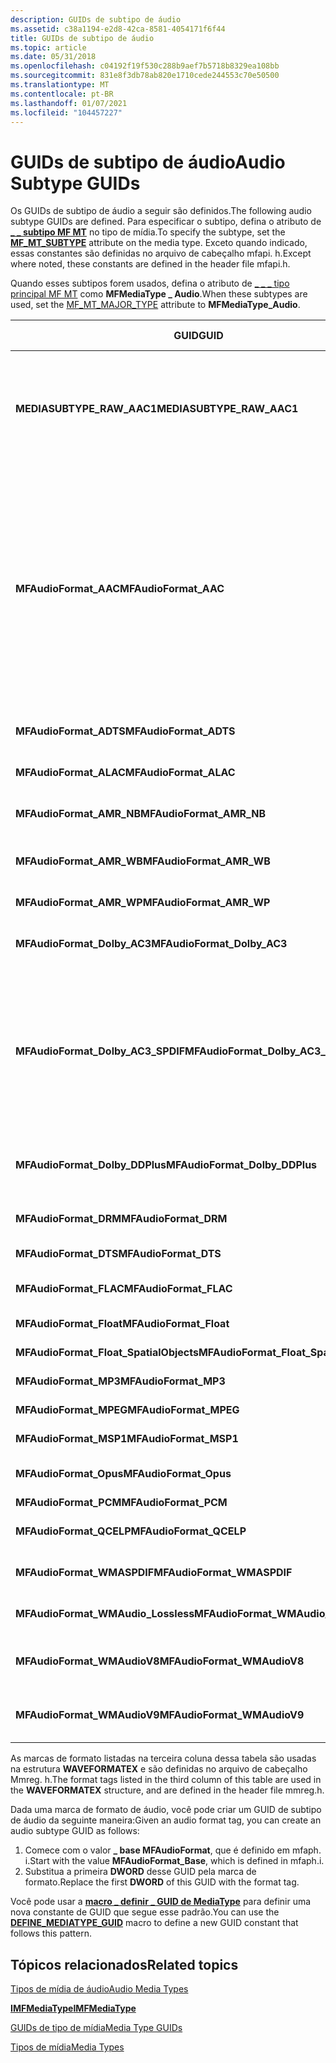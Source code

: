 ```yaml
---
description: GUIDs de subtipo de áudio
ms.assetid: c38a1194-e2d8-42ca-8581-4054171f6f44
title: GUIDs de subtipo de áudio
ms.topic: article
ms.date: 05/31/2018
ms.openlocfilehash: c04192f19f530c288b9aef7b5718b8329ea108bb
ms.sourcegitcommit: 831e8f3db78ab820e1710cede244553c70e50500
ms.translationtype: MT
ms.contentlocale: pt-BR
ms.lasthandoff: 01/07/2021
ms.locfileid: "104457227"
---
```

# <a name="audio-subtype-guids"></a><span data-ttu-id="d04b0-103">GUIDs de subtipo de áudio</span><span class="sxs-lookup"><span data-stu-id="d04b0-103">Audio Subtype GUIDs</span></span>

<span data-ttu-id="d04b0-104">Os GUIDs de subtipo de áudio a seguir são definidos.</span><span class="sxs-lookup"><span data-stu-id="d04b0-104">The following audio subtype GUIDs are defined.</span></span> <span data-ttu-id="d04b0-105">Para especificar o subtipo, defina o atributo de [**\_ \_ subtipo MF MT**](mf-mt-subtype-attribute.md) no tipo de mídia.</span><span class="sxs-lookup"><span data-stu-id="d04b0-105">To specify the subtype, set the [**MF\_MT\_SUBTYPE**](mf-mt-subtype-attribute.md) attribute on the media type.</span></span> <span data-ttu-id="d04b0-106">Exceto quando indicado, essas constantes são definidas no arquivo de cabeçalho mfapi. h.</span><span class="sxs-lookup"><span data-stu-id="d04b0-106">Except where noted, these constants are defined in the header file mfapi.h.</span></span>

<span data-ttu-id="d04b0-107">Quando esses subtipos forem usados, defina o atributo de [ \_ \_ \_ tipo principal MF MT](mf-mt-major-type-attribute.md) como **MFMediaType \_ Audio**.</span><span class="sxs-lookup"><span data-stu-id="d04b0-107">When these subtypes are used, set the [MF\_MT\_MAJOR\_TYPE](mf-mt-major-type-attribute.md) attribute to **MFMediaType\_Audio**.</span></span>



<table>
<colgroup>
<col style="width: 33%" />
<col style="width: 33%" />
<col style="width: 33%" />
</colgroup>
<thead>
<tr class="header">
<th><span data-ttu-id="d04b0-108">GUID</span><span class="sxs-lookup"><span data-stu-id="d04b0-108">GUID</span></span></th>
<th><span data-ttu-id="d04b0-109">Descrição</span><span class="sxs-lookup"><span data-stu-id="d04b0-109">Description</span></span></th>
<th><span data-ttu-id="d04b0-110">Marca de formato (FOURCC)</span><span class="sxs-lookup"><span data-stu-id="d04b0-110">Format Tag (FOURCC)</span></span></th>
</tr>
</thead>
<tbody>
<tr class="odd">
<td><span data-ttu-id="d04b0-111"><strong>MEDIASUBTYPE_RAW_AAC1</strong></span><span class="sxs-lookup"><span data-stu-id="d04b0-111"><strong>MEDIASUBTYPE_RAW_AAC1</strong></span></span></td>
<td><span data-ttu-id="d04b0-112">AAC (codificação de áudio avançada).</span><span class="sxs-lookup"><span data-stu-id="d04b0-112">Advanced Audio Coding (AAC).</span></span><br/> <span data-ttu-id="d04b0-113">Esse subtipo é usado para AAC contido em um arquivo AVI com uma marca de formato de áudio igual a 0x00FF.</span><span class="sxs-lookup"><span data-stu-id="d04b0-113">This subtype is used for AAC contained in an AVI file with an audio format tag equal to 0x00FF.</span></span> <br/> <span data-ttu-id="d04b0-114">Para obter mais informações, consulte o <a href="aac-decoder.md"><strong>decodificador AAC</strong></a>.</span><span class="sxs-lookup"><span data-stu-id="d04b0-114">For more information, see <a href="aac-decoder.md"><strong>AAC Decoder</strong></a>.</span></span><br/> <span data-ttu-id="d04b0-115">Definido em wmcodecdsp. h</span><span class="sxs-lookup"><span data-stu-id="d04b0-115">Defined in wmcodecdsp.h</span></span><br/></td>
<td><span data-ttu-id="d04b0-116">WAVE_FORMAT_RAW_AAC1 (0x00FF)</span><span class="sxs-lookup"><span data-stu-id="d04b0-116">WAVE_FORMAT_RAW_AAC1 (0x00FF)</span></span></td>
</tr>
<tr class="even">
<td><span data-ttu-id="d04b0-117"><strong>MFAudioFormat_AAC</strong></span><span class="sxs-lookup"><span data-stu-id="d04b0-117"><strong>MFAudioFormat_AAC</strong></span></span></td>
<td><span data-ttu-id="d04b0-118">AAC (codificação de áudio avançada).</span><span class="sxs-lookup"><span data-stu-id="d04b0-118">Advanced Audio Coding (AAC).</span></span><br/>
<blockquote>
[!Note]<br />
<span data-ttu-id="d04b0-119">Equivalente a MEDIASUBTYPE_MPEG_HEAAC, definido em wmcodecdsp. h.</span><span class="sxs-lookup"><span data-stu-id="d04b0-119">Equivalent to MEDIASUBTYPE_MPEG_HEAAC, defined in wmcodecdsp.h.</span></span>
</blockquote>
<br/> <span data-ttu-id="d04b0-120">O fluxo pode conter dados brutos AAC ou dados AAC em um fluxo de fluxo de transporte de dados de áudio (ADTS).</span><span class="sxs-lookup"><span data-stu-id="d04b0-120">The stream can contain raw AAC data or AAC data in an Audio Data Transport Stream (ADTS) stream.</span></span><br/> <span data-ttu-id="d04b0-121">Para obter mais informações, consulte:</span><span class="sxs-lookup"><span data-stu-id="d04b0-121">For more information, see:</span></span><br/>
<ul>
<li><span data-ttu-id="d04b0-122"><a href="aac-decoder.md"><strong>Decodificador AAC</strong></a></span><span class="sxs-lookup"><span data-stu-id="d04b0-122"><a href="aac-decoder.md"><strong>AAC Decoder</strong></a></span></span></li>
<li><span data-ttu-id="d04b0-123"><a href="mpeg-4-file-source.md">Fonte de arquivo MPEG-4</a></span><span class="sxs-lookup"><span data-stu-id="d04b0-123"><a href="mpeg-4-file-source.md">MPEG-4 File Source</a></span></span></li>
</ul></td>
<td><span data-ttu-id="d04b0-124">WAVE_FORMAT_MPEG_HEAAC (0x1610)</span><span class="sxs-lookup"><span data-stu-id="d04b0-124">WAVE_FORMAT_MPEG_HEAAC (0x1610)</span></span></td>
</tr>
<tr class="odd">
<td><span data-ttu-id="d04b0-125"><strong>MFAudioFormat_ADTS</strong></span><span class="sxs-lookup"><span data-stu-id="d04b0-125"><strong>MFAudioFormat_ADTS</strong></span></span></td>
<td><span data-ttu-id="d04b0-126">Não usado.</span><span class="sxs-lookup"><span data-stu-id="d04b0-126">Not used.</span></span></td>
<td><span data-ttu-id="d04b0-127">WAVE_FORMAT_MPEG_ADTS_AAC (0x1600)</span><span class="sxs-lookup"><span data-stu-id="d04b0-127">WAVE_FORMAT_MPEG_ADTS_AAC (0x1600)</span></span></td>
</tr>
<tr class="even">
<td><span data-ttu-id="d04b0-128"><strong>MFAudioFormat_ALAC</strong></span><span class="sxs-lookup"><span data-stu-id="d04b0-128"><strong>MFAudioFormat_ALAC</strong></span></span></td>
<td><span data-ttu-id="d04b0-129">Codec de áudio do Apple Lossless</span><span class="sxs-lookup"><span data-stu-id="d04b0-129">Apple Lossless Audio Codec</span></span><br/> <span data-ttu-id="d04b0-130">Com suporte no Windows 10 e posterior.</span><span class="sxs-lookup"><span data-stu-id="d04b0-130">Supported in Windows 10 and later.</span></span><br/></td>
<td><span data-ttu-id="d04b0-131">WAVE_FORMAT_ALAC (0x6C61)</span><span class="sxs-lookup"><span data-stu-id="d04b0-131">WAVE_FORMAT_ALAC (0x6C61)</span></span></td>
</tr>
<tr class="odd">
<td><span data-ttu-id="d04b0-132"><strong>MFAudioFormat_AMR_NB</strong></span><span class="sxs-lookup"><span data-stu-id="d04b0-132"><strong>MFAudioFormat_AMR_NB</strong></span></span></td>
<td><span data-ttu-id="d04b0-133">Áudio de várias taxas Adaptative</span><span class="sxs-lookup"><span data-stu-id="d04b0-133">Adaptative Multi-Rate audio</span></span><br/> <span data-ttu-id="d04b0-134">Com suporte no Windows 8.1 e posterior.</span><span class="sxs-lookup"><span data-stu-id="d04b0-134">Supported in Windows 8.1 and later.</span></span><br/></td>
<td><span data-ttu-id="d04b0-135">WAVE_FORMAT_AMR_NB</span><span class="sxs-lookup"><span data-stu-id="d04b0-135">WAVE_FORMAT_AMR_NB</span></span></td>
</tr>
<tr class="even">
<td><span data-ttu-id="d04b0-136"><strong>MFAudioFormat_AMR_WB</strong></span><span class="sxs-lookup"><span data-stu-id="d04b0-136"><strong>MFAudioFormat_AMR_WB</strong></span></span></td>
<td><span data-ttu-id="d04b0-137">Áudio Wideband de várias taxas Adaptative</span><span class="sxs-lookup"><span data-stu-id="d04b0-137">Adaptative Multi-Rate Wideband audio</span></span><br/> <span data-ttu-id="d04b0-138">Com suporte no Windows 8.1 e posterior.</span><span class="sxs-lookup"><span data-stu-id="d04b0-138">Supported in Windows 8.1 and later.</span></span><br/></td>
<td><span data-ttu-id="d04b0-139">WAVE_FORMAT_AMR_WB</span><span class="sxs-lookup"><span data-stu-id="d04b0-139">WAVE_FORMAT_AMR_WB</span></span></td>
</tr>
<tr class="odd">
<td><span data-ttu-id="d04b0-140"><strong>MFAudioFormat_AMR_WP</strong></span><span class="sxs-lookup"><span data-stu-id="d04b0-140"><strong>MFAudioFormat_AMR_WP</strong></span></span></td>
<td><span data-ttu-id="d04b0-141">Com suporte no Windows 8.1 e posterior.</span><span class="sxs-lookup"><span data-stu-id="d04b0-141">Supported in Windows 8.1 and later.</span></span><br/></td>
<td><span data-ttu-id="d04b0-142">WAVE_FORMAT_AMR_WP</span><span class="sxs-lookup"><span data-stu-id="d04b0-142">WAVE_FORMAT_AMR_WP</span></span></td>
</tr>
<tr class="even">
<td><span data-ttu-id="d04b0-143"><strong>MFAudioFormat_Dolby_AC3</strong></span><span class="sxs-lookup"><span data-stu-id="d04b0-143"><strong>MFAudioFormat_Dolby_AC3</strong></span></span></td>
<td><span data-ttu-id="d04b0-144">Dolby Digital (AC-3).</span><span class="sxs-lookup"><span data-stu-id="d04b0-144">Dolby Digital (AC-3).</span></span><br/> <span data-ttu-id="d04b0-145">Mesmo valor de GUID que <strong>MEDIASUBTYPE_DOLBY_AC3</strong>, que é definido em ksuuids. h</span><span class="sxs-lookup"><span data-stu-id="d04b0-145">Same GUID value as <strong>MEDIASUBTYPE_DOLBY_AC3</strong>, which is defined in ksuuids.h</span></span><br/></td>
<td><span data-ttu-id="d04b0-146">Nenhum.</span><span class="sxs-lookup"><span data-stu-id="d04b0-146">None.</span></span></td>
</tr>
<tr class="odd">
<td><span data-ttu-id="d04b0-147"><strong>MFAudioFormat_Dolby_AC3_SPDIF</strong></span><span class="sxs-lookup"><span data-stu-id="d04b0-147"><strong>MFAudioFormat_Dolby_AC3_SPDIF</strong></span></span></td>
<td><span data-ttu-id="d04b0-148">Áudio Dolby AC-3 por meio da Sony/Philips Digital Interface (S/PDIF).</span><span class="sxs-lookup"><span data-stu-id="d04b0-148">Dolby AC-3 audio over Sony/Philips Digital Interface (S/PDIF).</span></span><br/> <span data-ttu-id="d04b0-149">Esse valor de GUID é idêntico aos seguintes subtipos:</span><span class="sxs-lookup"><span data-stu-id="d04b0-149">This GUID value is identical to the following subtypes:</span></span><br/>
<ul>
<li><span data-ttu-id="d04b0-150"><strong>KSDATAFORMAT_SUBTYPE_IEC61937_DOLBY_DIGITAL</strong>, definido em ksmedia. h.</span><span class="sxs-lookup"><span data-stu-id="d04b0-150"><strong>KSDATAFORMAT_SUBTYPE_IEC61937_DOLBY_DIGITAL</strong>, defined in ksmedia.h.</span></span></li>
<li><span data-ttu-id="d04b0-151"><strong>MEDIASUBTYPE_DOLBY_AC3_SPDIF</strong>, definido em UUIDs. h.</span><span class="sxs-lookup"><span data-stu-id="d04b0-151"><strong>MEDIASUBTYPE_DOLBY_AC3_SPDIF</strong>, defined in uuids.h.</span></span></li>
</ul></td>
<td><span data-ttu-id="d04b0-152">WAVE_FORMAT_DOLBY_AC3_SPDIF (0x0092)</span><span class="sxs-lookup"><span data-stu-id="d04b0-152">WAVE_FORMAT_DOLBY_AC3_SPDIF (0x0092)</span></span></td>
</tr>
<tr class="even">
<td><span data-ttu-id="d04b0-153"><strong>MFAudioFormat_Dolby_DDPlus</strong></span><span class="sxs-lookup"><span data-stu-id="d04b0-153"><strong>MFAudioFormat_Dolby_DDPlus</strong></span></span></td>
<td><span data-ttu-id="d04b0-154">Dolby Digital Plus.</span><span class="sxs-lookup"><span data-stu-id="d04b0-154">Dolby Digital Plus.</span></span><br/> <span data-ttu-id="d04b0-155">Mesmo valor de GUID que <strong>MEDIASUBTYPE_DOLBY_DDPLUS</strong>, que é definido em wmcodecdsp. h.</span><span class="sxs-lookup"><span data-stu-id="d04b0-155">Same GUID value as <strong>MEDIASUBTYPE_DOLBY_DDPLUS</strong>, which is defined in wmcodecdsp.h.</span></span><br/></td>
<td><span data-ttu-id="d04b0-156">Nenhum</span><span class="sxs-lookup"><span data-stu-id="d04b0-156">None</span></span></td>
</tr>
<tr class="odd">
<td><span data-ttu-id="d04b0-157"><strong>MFAudioFormat_DRM</strong></span><span class="sxs-lookup"><span data-stu-id="d04b0-157"><strong>MFAudioFormat_DRM</strong></span></span></td>
<td><span data-ttu-id="d04b0-158">Dados de áudio criptografados usados com o caminho de áudio seguro.</span><span class="sxs-lookup"><span data-stu-id="d04b0-158">Encrypted audio data used with secure audio path.</span></span></td>
<td><span data-ttu-id="d04b0-159">WAVE_FORMAT_DRM (0x0009)</span><span class="sxs-lookup"><span data-stu-id="d04b0-159">WAVE_FORMAT_DRM (0x0009)</span></span></td>
</tr>
<tr class="even">
<td><span data-ttu-id="d04b0-160"><strong>MFAudioFormat_DTS</strong></span><span class="sxs-lookup"><span data-stu-id="d04b0-160"><strong>MFAudioFormat_DTS</strong></span></span></td>
<td><span data-ttu-id="d04b0-161">Áudio de DTS (Digital Theater Systems).</span><span class="sxs-lookup"><span data-stu-id="d04b0-161">Digital Theater Systems (DTS) audio.</span></span></td>
<td><span data-ttu-id="d04b0-162">WAVE_FORMAT_DTS (0x0008)</span><span class="sxs-lookup"><span data-stu-id="d04b0-162">WAVE_FORMAT_DTS (0x0008)</span></span></td>
</tr>
<tr class="odd">
<td><span data-ttu-id="d04b0-163"><strong>MFAudioFormat_FLAC</strong></span><span class="sxs-lookup"><span data-stu-id="d04b0-163"><strong>MFAudioFormat_FLAC</strong></span></span></td>
<td><span data-ttu-id="d04b0-164">Codec de áudio sem perdas gratuita</span><span class="sxs-lookup"><span data-stu-id="d04b0-164">Free Lossless Audio Codec</span></span><br/> <span data-ttu-id="d04b0-165">Com suporte no Windows 10 e posterior.</span><span class="sxs-lookup"><span data-stu-id="d04b0-165">Supported in Windows 10 and later.</span></span><br/></td>
<td><span data-ttu-id="d04b0-166">WAVE_FORMAT_FLAC (0xF1AC)</span><span class="sxs-lookup"><span data-stu-id="d04b0-166">WAVE_FORMAT_FLAC (0xF1AC)</span></span></td>
</tr>
<tr class="even">
<td><span data-ttu-id="d04b0-167"><strong>MFAudioFormat_Float</strong></span><span class="sxs-lookup"><span data-stu-id="d04b0-167"><strong>MFAudioFormat_Float</strong></span></span></td>
<td><span data-ttu-id="d04b0-168">Áudio de ponto flutuante de IEEE não compactado.</span><span class="sxs-lookup"><span data-stu-id="d04b0-168">Uncompressed IEEE floating-point audio.</span></span></td>
<td><span data-ttu-id="d04b0-169">WAVE_FORMAT_IEEE_FLOAT (0x0003)</span><span class="sxs-lookup"><span data-stu-id="d04b0-169">WAVE_FORMAT_IEEE_FLOAT (0x0003)</span></span></td>
</tr>
<tr class="odd">
<td><span data-ttu-id="d04b0-170"><strong>MFAudioFormat_Float_SpatialObjects</strong></span><span class="sxs-lookup"><span data-stu-id="d04b0-170"><strong>MFAudioFormat_Float_SpatialObjects</strong></span></span></td>
<td><span data-ttu-id="d04b0-171">Áudio de ponto flutuante de IEEE não compactado.</span><span class="sxs-lookup"><span data-stu-id="d04b0-171">Uncompressed IEEE floating-point audio.</span></span></td>
<td><span data-ttu-id="d04b0-172">Nenhum</span><span class="sxs-lookup"><span data-stu-id="d04b0-172">None</span></span></td>
</tr>
<tr class="even">
<td><span data-ttu-id="d04b0-173"><strong>MFAudioFormat_MP3</strong></span><span class="sxs-lookup"><span data-stu-id="d04b0-173"><strong>MFAudioFormat_MP3</strong></span></span></td>
<td><span data-ttu-id="d04b0-174">Camada de áudio MPEG-3 (MP3).</span><span class="sxs-lookup"><span data-stu-id="d04b0-174">MPEG Audio Layer-3 (MP3).</span></span></td>
<td><span data-ttu-id="d04b0-175">WAVE_FORMAT_MPEGLAYER3 (0x0055)</span><span class="sxs-lookup"><span data-stu-id="d04b0-175">WAVE_FORMAT_MPEGLAYER3 (0x0055)</span></span></td>
</tr>
<tr class="odd">
<td><span data-ttu-id="d04b0-176"><strong>MFAudioFormat_MPEG</strong></span><span class="sxs-lookup"><span data-stu-id="d04b0-176"><strong>MFAudioFormat_MPEG</strong></span></span></td>
<td><span data-ttu-id="d04b0-177">Carga de áudio MPEG-1.</span><span class="sxs-lookup"><span data-stu-id="d04b0-177">MPEG-1 audio payload.</span></span></td>
<td><span data-ttu-id="d04b0-178">WAVE_FORMAT_MPEG (0x0050)</span><span class="sxs-lookup"><span data-stu-id="d04b0-178">WAVE_FORMAT_MPEG (0x0050)</span></span></td>
</tr>
<tr class="even">
<td><span data-ttu-id="d04b0-179"><strong>MFAudioFormat_MSP1</strong></span><span class="sxs-lookup"><span data-stu-id="d04b0-179"><strong>MFAudioFormat_MSP1</strong></span></span></td>
<td><span data-ttu-id="d04b0-180">Codec de voz do Windows Media Audio 9.</span><span class="sxs-lookup"><span data-stu-id="d04b0-180">Windows Media Audio 9 Voice codec.</span></span></td>
<td><span data-ttu-id="d04b0-181">WAVE_FORMAT_WMAVOICE9 (0x000A)</span><span class="sxs-lookup"><span data-stu-id="d04b0-181">WAVE_FORMAT_WMAVOICE9 (0x000A)</span></span></td>
</tr>
<tr class="odd">
<td><span data-ttu-id="d04b0-182"><strong>MFAudioFormat_Opus</strong></span><span class="sxs-lookup"><span data-stu-id="d04b0-182"><strong>MFAudioFormat_Opus</strong></span></span></td>
<td><span data-ttu-id="d04b0-183">Opus</span><span class="sxs-lookup"><span data-stu-id="d04b0-183">Opus</span></span><br/> <span data-ttu-id="d04b0-184">Com suporte no Windows 10 e posterior.</span><span class="sxs-lookup"><span data-stu-id="d04b0-184">Supported in Windows 10 and later.</span></span><br/></td>
<td><span data-ttu-id="d04b0-185">WAVE_FORMAT_OPUS (0x704F)</span><span class="sxs-lookup"><span data-stu-id="d04b0-185">WAVE_FORMAT_OPUS (0x704F)</span></span></td>
</tr>
<tr class="even">
<td><span data-ttu-id="d04b0-186"><strong>MFAudioFormat_PCM</strong></span><span class="sxs-lookup"><span data-stu-id="d04b0-186"><strong>MFAudioFormat_PCM</strong></span></span></td>
<td><span data-ttu-id="d04b0-187">Áudio PCM não compactado.</span><span class="sxs-lookup"><span data-stu-id="d04b0-187">Uncompressed PCM audio.</span></span></td>
<td><span data-ttu-id="d04b0-188">WAVE_FORMAT_PCM (1)</span><span class="sxs-lookup"><span data-stu-id="d04b0-188">WAVE_FORMAT_PCM (1)</span></span></td>
</tr>
<tr class="odd">
<td><span data-ttu-id="d04b0-189"><strong>MFAudioFormat_QCELP</strong></span><span class="sxs-lookup"><span data-stu-id="d04b0-189"><strong>MFAudioFormat_QCELP</strong></span></span></td>
<td><span data-ttu-id="d04b0-190">Áudio de QCELP (previsão de entusiasmo do código de Qualcomm).</span><span class="sxs-lookup"><span data-stu-id="d04b0-190">QCELP (Qualcomm Code Excited Linear Prediction) audio.</span></span></td>
<td><span data-ttu-id="d04b0-191">Nenhum</span><span class="sxs-lookup"><span data-stu-id="d04b0-191">None</span></span></td>
</tr>
<tr class="even">
<td><span data-ttu-id="d04b0-192"><strong>MFAudioFormat_WMASPDIF</strong></span><span class="sxs-lookup"><span data-stu-id="d04b0-192"><strong>MFAudioFormat_WMASPDIF</strong></span></span></td>
<td><span data-ttu-id="d04b0-193">Codec do Windows Media Audio 9 Professional sobre S/PDIF.</span><span class="sxs-lookup"><span data-stu-id="d04b0-193">Windows Media Audio 9 Professional codec over S/PDIF.</span></span></td>
<td><span data-ttu-id="d04b0-194">WAVE_FORMAT_WMASPDIF (0x0164)</span><span class="sxs-lookup"><span data-stu-id="d04b0-194">WAVE_FORMAT_WMASPDIF (0x0164)</span></span></td>
</tr>
<tr class="odd">
<td><span data-ttu-id="d04b0-195"><strong>MFAudioFormat_WMAudio_Lossless</strong></span><span class="sxs-lookup"><span data-stu-id="d04b0-195"><strong>MFAudioFormat_WMAudio_Lossless</strong></span></span></td>
<td><span data-ttu-id="d04b0-196">Codec sem perdas do Windows Media Audio 9 ou codec do Windows Media Audio 9,1.</span><span class="sxs-lookup"><span data-stu-id="d04b0-196">Windows Media Audio 9 Lossless codec or Windows Media Audio 9.1 codec.</span></span></td>
<td><span data-ttu-id="d04b0-197">WAVE_FORMAT_WMAUDIO_LOSSLESS (0x0163)</span><span class="sxs-lookup"><span data-stu-id="d04b0-197">WAVE_FORMAT_WMAUDIO_LOSSLESS (0x0163)</span></span></td>
</tr>
<tr class="even">
<td><span data-ttu-id="d04b0-198"><strong>MFAudioFormat_WMAudioV8</strong></span><span class="sxs-lookup"><span data-stu-id="d04b0-198"><strong>MFAudioFormat_WMAudioV8</strong></span></span></td>
<td><span data-ttu-id="d04b0-199">Codec do Windows Media Audio 8, codec do Windows Media Audio 9 ou codec do Windows Media Audio 9,1.</span><span class="sxs-lookup"><span data-stu-id="d04b0-199">Windows Media Audio 8 codec, Windows Media Audio 9 codec, or Windows Media Audio 9.1 codec.</span></span></td>
<td><span data-ttu-id="d04b0-200">WAVE_FORMAT_WMAUDIO2 (0x0161)</span><span class="sxs-lookup"><span data-stu-id="d04b0-200">WAVE_FORMAT_WMAUDIO2 (0x0161)</span></span></td>
</tr>
<tr class="odd">
<td><span data-ttu-id="d04b0-201"><strong>MFAudioFormat_WMAudioV9</strong></span><span class="sxs-lookup"><span data-stu-id="d04b0-201"><strong>MFAudioFormat_WMAudioV9</strong></span></span></td>
<td><span data-ttu-id="d04b0-202">Codec do Windows Media Audio 9 Professional ou Windows Media Audio 9,1 Professional.</span><span class="sxs-lookup"><span data-stu-id="d04b0-202">Windows Media Audio 9 Professional codec or Windows Media Audio 9.1 Professional codec.</span></span></td>
<td><span data-ttu-id="d04b0-203">WAVE_FORMAT_WMAUDIO3 (0x0162)</span><span class="sxs-lookup"><span data-stu-id="d04b0-203">WAVE_FORMAT_WMAUDIO3 (0x0162)</span></span></td>
</tr>
</tbody>
</table>



 

<span data-ttu-id="d04b0-204">As marcas de formato listadas na terceira coluna dessa tabela são usadas na estrutura **WAVEFORMATEX** e são definidas no arquivo de cabeçalho Mmreg. h.</span><span class="sxs-lookup"><span data-stu-id="d04b0-204">The format tags listed in the third column of this table are used in the **WAVEFORMATEX** structure, and are defined in the header file mmreg.h.</span></span>

<span data-ttu-id="d04b0-205">Dada uma marca de formato de áudio, você pode criar um GUID de subtipo de áudio da seguinte maneira:</span><span class="sxs-lookup"><span data-stu-id="d04b0-205">Given an audio format tag, you can create an audio subtype GUID as follows:</span></span>

1.  <span data-ttu-id="d04b0-206">Comece com o valor **\_ base MFAudioFormat**, que é definido em mfaph. i.</span><span class="sxs-lookup"><span data-stu-id="d04b0-206">Start with the value **MFAudioFormat\_Base**, which is defined in mfaph.i.</span></span>
2.  <span data-ttu-id="d04b0-207">Substitua a primeira **DWORD** desse GUID pela marca de formato.</span><span class="sxs-lookup"><span data-stu-id="d04b0-207">Replace the first **DWORD** of this GUID with the format tag.</span></span>

<span data-ttu-id="d04b0-208">Você pode usar a [**macro \_ definir \_ GUID de MediaType**](/windows/desktop/api/mfapi/nf-mfapi-define_mediatype_guid) para definir uma nova constante de GUID que segue esse padrão.</span><span class="sxs-lookup"><span data-stu-id="d04b0-208">You can use the [**DEFINE\_MEDIATYPE\_GUID**](/windows/desktop/api/mfapi/nf-mfapi-define_mediatype_guid) macro to define a new GUID constant that follows this pattern.</span></span>

## <a name="related-topics"></a><span data-ttu-id="d04b0-209">Tópicos relacionados</span><span class="sxs-lookup"><span data-stu-id="d04b0-209">Related topics</span></span>

<dl> <dt>

[<span data-ttu-id="d04b0-210">Tipos de mídia de áudio</span><span class="sxs-lookup"><span data-stu-id="d04b0-210">Audio Media Types</span></span>](audio-media-types.md)
</dt> <dt>

[<span data-ttu-id="d04b0-211">**IMFMediaType**</span><span class="sxs-lookup"><span data-stu-id="d04b0-211">**IMFMediaType**</span></span>](/windows/desktop/api/mfobjects/nn-mfobjects-imfmediatype)
</dt> <dt>

[<span data-ttu-id="d04b0-212">GUIDs de tipo de mídia</span><span class="sxs-lookup"><span data-stu-id="d04b0-212">Media Type GUIDs</span></span>](media-type-guids.md)
</dt> <dt>

[<span data-ttu-id="d04b0-213">Tipos de mídia</span><span class="sxs-lookup"><span data-stu-id="d04b0-213">Media Types</span></span>](media-types.md)
</dt> </dl>

 

 




